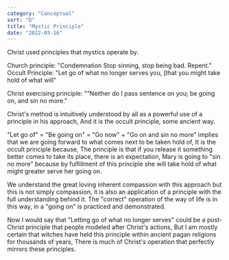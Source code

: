 ```yaml
---
category: "Conceptual" 
sort: "D" 
title: "Mystic Principle" 
date: "2022-03-16"
---
```


Christ used principles that mystics operate by. 

Church principle: 
"Condemnation Stop sinning, stop being bad. Repent." 
Occult Principle: 
"Let go of what no longer serves you, [that you might take hold of what will" 

Christ exercising principle: "“Neither do I pass sentence on you; be going on, and sin no more." 

Christ's method is intuitively understood by all as a powerful use of a principle in his approach, 
And it is the occult principle, some ancient way. 

"Let go of" = "Be going on" = "Go now" + "Go on and sin no more" implies that we are going forward to what comes next to be taken hold of, 
It is the occult principle because, 
The principle is that if you release it something better comes to take its place, there is an expectation, 
Mary is going to "sin no more" because by fulfillment of this principle she will take hold of what might greater serve her going on. 

We understand the great loving inherent compassion with this approach but this is not simply compassion, it is also an application of a principle with the full understanding behind it. The "correct"  operation of the way of life is in this way, in a "going on" is practiced and demonstrated. 

Now I would say that "Letting go of what no longer serves" could be a post-Christ principle that people modeled after Christ's actions, 
But I am mostly certain that  witches have held this principle within ancient pagan religions for thousands of years, 
There is much of Christ's operation that perfectly mirrors these principles.  
